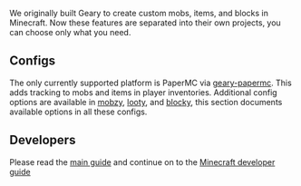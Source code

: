 We originally built Geary to create custom mobs, items, and blocks in Minecraft. Now these features are separated into their own projects, you can choose only what you need.

## Configs

The only currently supported platform is PaperMC via [geary-papermc](https://github.com/MineInAbyss/geary-papermc). This adds tracking to mobs and items in player inventories. Additional config options are available in [mobzy](https://github.com/MineInAbyss/Mobzy), [looty](https://github.com/MineInAbyss/Looty), and [blocky](https://github.com/MineInAbyss/Blocky), this section documents available options in all these configs.


## Developers

Please read the [main guide](/geary/guide/setup) and continue on to the [Minecraft developer guide](developers/setup)
